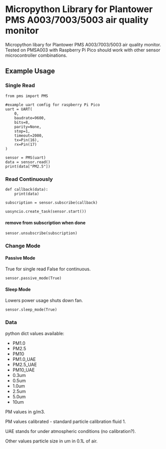 # Micropython Library for Plantower PMS A003/7003/5003 air quality monitor

Micropython libary for Plantower PMS A003/7003/5003 air quality monitor.
Tested on PMSA003 with Raspberry Pi Pico should work with other sensor microcontroller combinations.

## Example Usage
### Single Read
```
from pms import PMS

#example uart comfig for raspberry Pi Pico
uart = UART(
    0,
    baudrate=9600,
    bits=8,
    parity=None,
    stop=1,
    timeout=2000,
    tx=Pin(16),
    rx=Pin(17)
)

sensor = PMS(uart)
data = sensor.read()
print(data["PM2.5"])
```
### Read Continuously
```
def callback(data):
    print(data)

subscription = sensor.subscribe(callback)

uasyncio.create_task(sensor.start())
```

#### remove from subscription when done
```
sensor.unsubscribe(subscription)
```

### Change Mode
#### Passive Mode
True for single read False for continuous.
```
sensor.passive_mode(True)
```
#### Sleep Mode
Lowers power usage shuts down fan.
```
sensor.sleep_mode(True)
```

### Data
python dict values available:

- PM1.0
- PM2.5
- PM10
- PM1.0_UAE
- PM2.5_UAE
- PM10_UAE
- 0.3um
- 0.5um
- 1.0um
- 2.5um
- 5.0um
- 10um

PM values in g/m3.

PM values calibrated - standard particle calibration fluid 1.

UAE stands for under atmospheric conditions (no calibration?).

Other values particle size in um in 0.1L of air.